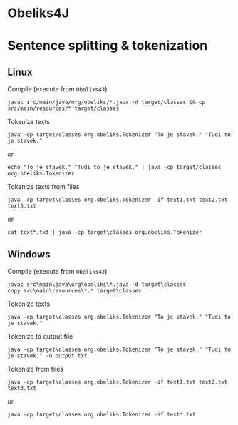 Obeliks4J
===

Sentence splitting & tokenization
===

Linux
---

Compile (execute from `Obeliks4J`)
```
javac src/main/java/org/obeliks/*.java -d target/classes && cp src/main/resources/* target/classes
```

Tokenize texts 
```
java -cp target/classes org.obeliks.Tokenizer "To je stavek." "Tudi to je stavek."
```
or
```
echo "To je stavek." "Tudi to je stavek." | java -cp target/classes org.obeliks.Tokenizer
```

Tokenize texts from files 
```
java -cp target\classes org.obeliks.Tokenizer -if text1.txt text2.txt text3.txt
```
or
```
cat text*.txt | java -cp target\classes org.obeliks.Tokenizer
```

Windows
---

Compile (execute from `Obeliks4J`)
```
javac src\main\java\org\obeliks\*.java -d target\classes
copy src\main\resources\*.* target\classes
```

Tokenize texts 
```
java -cp target\classes org.obeliks.Tokenizer "To je stavek." "Tudi to je stavek."
```

Tokenize to output file
```
java -cp target\classes org.obeliks.Tokenizer "To je stavek." "Tudi to je stavek." -o output.txt
```

Tokenize from files 
```
java -cp target\classes org.obeliks.Tokenizer -if text1.txt text2.txt text3.txt
```
or
```
java -cp target\classes org.obeliks.Tokenizer -if text*.txt
```